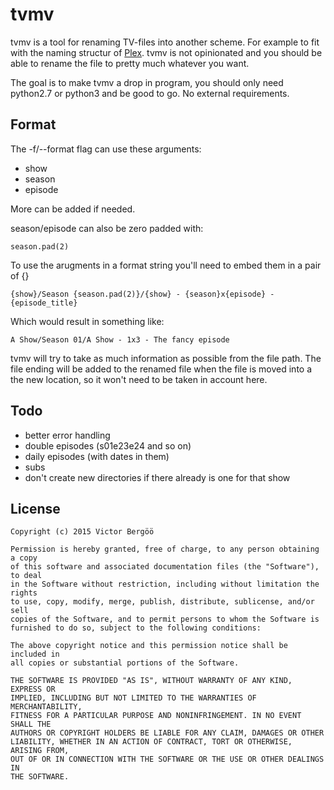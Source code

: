 # tvmv

tvmv is a tool for renaming TV-files into another scheme. For example to fit with the naming structur of [Plex](https://support.plex.tv/hc/en-us/articles/200220687-Naming-Series-Season-Based-TV-Shows). tvmv is not opinionated and you should be able to rename the file to pretty much whatever you want.

The goal is to make tvmv a drop in program, you should only need python2.7 or python3 and be good to go. No external requirements.

## Format

The -f/--format flag can use these arguments:

* show 
* season 
* episode

More can be added if needed.

season/episode can also be zero padded with:

    season.pad(2)

To use the arugments in a format string you'll need to embed them in a pair of {}

    {show}/Season {season.pad(2)}/{show} - {season}x{episode} - {episode_title}

Which would result in something like:

    A Show/Season 01/A Show - 1x3 - The fancy episode

tvmv will try to take as much information as possible from the file path. The file ending will be added to the renamed file when the file is moved into a the new location, so it won't need to be taken in account here.

## Todo

* better error handling
* double episodes (s01e23e24 and so on)
* daily episodes (with dates in them)
* subs
* don't create new directories if there already is one for that show

## License

    Copyright (c) 2015 Victor Bergöö

    Permission is hereby granted, free of charge, to any person obtaining a copy
    of this software and associated documentation files (the "Software"), to deal
    in the Software without restriction, including without limitation the rights
    to use, copy, modify, merge, publish, distribute, sublicense, and/or sell
    copies of the Software, and to permit persons to whom the Software is
    furnished to do so, subject to the following conditions:

    The above copyright notice and this permission notice shall be included in
    all copies or substantial portions of the Software.

    THE SOFTWARE IS PROVIDED "AS IS", WITHOUT WARRANTY OF ANY KIND, EXPRESS OR
    IMPLIED, INCLUDING BUT NOT LIMITED TO THE WARRANTIES OF MERCHANTABILITY,
    FITNESS FOR A PARTICULAR PURPOSE AND NONINFRINGEMENT. IN NO EVENT SHALL THE
    AUTHORS OR COPYRIGHT HOLDERS BE LIABLE FOR ANY CLAIM, DAMAGES OR OTHER
    LIABILITY, WHETHER IN AN ACTION OF CONTRACT, TORT OR OTHERWISE, ARISING FROM,
    OUT OF OR IN CONNECTION WITH THE SOFTWARE OR THE USE OR OTHER DEALINGS IN
    THE SOFTWARE.
